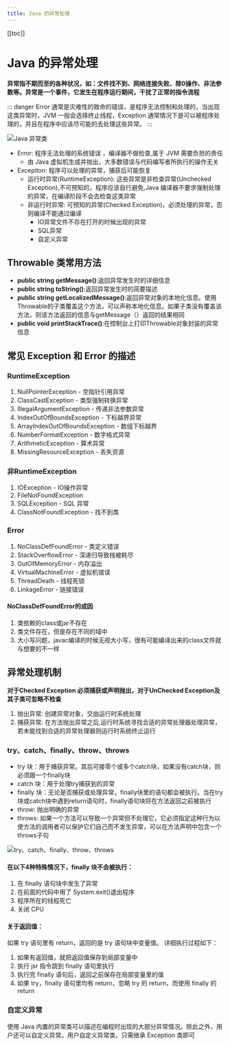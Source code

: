```yaml
---
title: Java 的异常处理
---
```


[[toc]]

# Java 的异常处理

**异常指不期而至的各种状况，如：文件找不到、网络连接失败、除0操作、非法参数等。异常是一个事件，它发生在程序运行期间，干扰了正常的指令流程**

::: danger
Error 通常是灾难性的致命的错误，是程序无法控制和处理的，当出现这类异常时，JVM 一般会选择终止线程，Exception 通常情况下是可以被程序处理的，并且在程序中应该尽可能的去处理这些异常。
:::

![Java 异常类](https://images.csthink.com/PPjwP.png)

- Error: 程序无法处理的系统错误 ，编译器不做检查,属于 JVM 需要负担的责任
    - 由 Java 虚拟机生成并抛出，大多数错误与代码编写者所执行的操作无关 
- Excepiton: 程序可以处理的异常，捕获后可能恢复
    - 运行时异常(RuntimeException): 这些异常是非检查异常(Unchecked Exception),不可预知的，程序应该自行避免,Java 编译器不要求强制处理的异常，在编译阶段不会去检查这类异常
    - 非运行时异常: 可预知的异常(Checked Exception)，必须处理的异常，否则编译不能通过编译
        - IO异常文件不存在打开的时候出现的异常
        - SQL异常
        - 自定义异常
    
   

## Throwable 类常用方法

- **public string getMessage()**:返回异常发生时的详细信息
- **public string toString()**:返回异常发生时的简要描述
- **public string getLocalizedMessage()**:返回异常对象的本地化信息。使用Throwable的子类覆盖这个方法，可以声称本地化信息。如果子类没有覆盖该方法，则该方法返回的信息与getMessage（）返回的结果相同
- **public void printStackTrace()**:在控制台上打印Throwable对象封装的异常信息
        
## 常见 Exception 和 Error 的描述

### **RuntimeException**

1. NullPointerException - 空指针引用异常
2. ClassCastException - 类型强制转换异常
3. IllegalArgumentException - 传递非法参数异常
4. IndexOutOfBoundsException - 下标越界异常
5. ArrayIndexOutOfBoundsException - 数组下标越界
6. NumberFormatException - 数字格式异常
7. ArithmeticException - 算术异常
8. MissingResourceException - 丢失资源
    
### **非RuntimeException**
    
1. IOException - IO操作异常
2. FileNotFoundException
3. SQLException - SQL 异常
4. ClassNotFoundException - 找不到类
   
### **Error**

1. NoClassDefFoundError - 类定义错误
2. StackOverflowError - 深递归导致栈被耗尽
3. OutOfMemoryError - 内存溢出
4. VirtualMachineError - 虚拟机错误
5. ThreadDeath - 线程死锁
6. LinkageError - 链接错误

#### **NoClassDefFoundError的成因**

1. 类依赖的class或jar不存在
2. 类文件存在，但是存在不同的域中
3. 大小写问题，javac编译的时候无视大小写，很有可能编译出来的class文件就与想要的不一样
    
## 异常处理机制
**对于Checked Exception 必须捕获或声明抛出，对于UnChecked Exception及其子类可忽略不检查**

1. 抛出异常: 创建异常对象，交由运行时系统处理
2. 捕获异常: 在方法抛出异常之后,运行时系统寻找合适的异常处理器处理异常，若未能找到合适的异常处理器则运行时系统终止运行

### try、catch、finally、throw、throws

- try 块：用于捕获异常。其后可接零个或多个catch块，如果没有catch块，则必须跟一个finally块
- catch 块：用于处理try捕获到的异常
- finally 块：无论是否捕获或处理异常，finally块里的语句都会被执行。当在try块或catch块中遇到return语句时，finally语句块将在方法返回之前被执行
- throw: 抛出明确的异常
- throws: 如果一个方法可以导致一个异常但不处理它，它必须指定这种行为以使方法的调用者可以保护它们自己而不发生异常，可以在方法声明中包含一个throws子句

![try、catch、finally、throw、throws](https://images.csthink.com/15547746383189.jpg)

#### **在以下4种特殊情况下，finally 块不会被执行：**

1. 在 finally 语句块中发生了异常
2. 在前面的代码中用了 System.exit()退出程序
3. 程序所在的线程死亡
4. 关闭 CPU

#### **关于返回值：**
如果 try 语句里有 return，返回的是 try 语句块中变量值。 详细执行过程如下：

1. 如果有返回值，就把返回值保存到局部变量中
2. 执行 jsr 指令跳到 finally 语句里执行
3. 执行完 finally 语句后，返回之前保存在局部变量里的值
4. 如果 try，finally 语句里均有 return，忽略 try 的 return，而使用 finally 的return

### 自定义异常
使用 Java 内置的异常类可以描述在编程时出现的大部分异常情况。除此之外，用户还可以自定义异常。用户自定义异常类，只需继承 Exception 类即可


